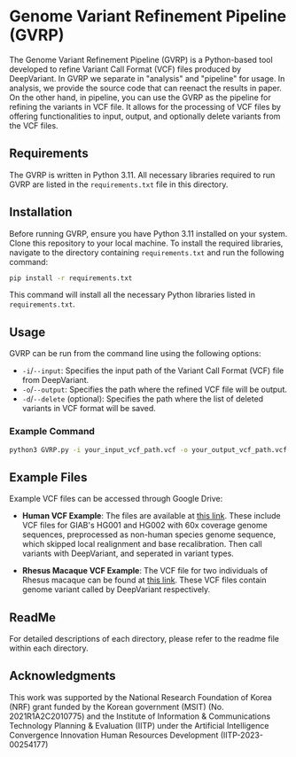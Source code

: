 # Genome Variant Refinement Pipeline (GVRP)

The Genome Variant Refinement Pipeline (GVRP) is a Python-based tool developed to refine Variant Call Format (VCF) files produced by DeepVariant. In GVRP we separate in "analysis" and "pipeline" for usage. In analysis, we provide the source code that can reenact the results in paper. On the other hand, in pipeline, you can use the GVRP as the pipeline for refining the variants in VCF file. It allows for the processing of VCF files by offering functionalities to input, output, and optionally delete variants from the VCF files.

## Requirements

The GVRP is written in Python 3.11. All necessary libraries required to run GVRP are listed in the `requirements.txt` file in this directory.

## Installation

Before running GVRP, ensure you have Python 3.11 installed on your system. Clone this repository to your local machine. To install the required libraries, navigate to the directory containing `requirements.txt` and run the following command:

```bash
pip install -r requirements.txt
```

This command will install all the necessary Python libraries listed in `requirements.txt`.

## Usage

GVRP can be run from the command line using the following options:

- `-i`/`--input`: Specifies the input path of the Variant Call Format (VCF) file from DeepVariant.
- `-o`/`--output`: Specifies the path where the refined VCF file will be output.
- `-d`/`--delete` (optional): Specifies the path where the list of deleted variants in VCF format will be saved.

### Example Command

```bash
python3 GVRP.py -i your_input_vcf_path.vcf -o your_output_vcf_path.vcf -d your_deleted_vcf_path.vcf
```

## Example Files

Example VCF files can be accessed through Google Drive:

- **Human VCF Example**: The files are available at [this link](https://drive.google.com/drive/folders/1CddCgFMFvMPaHo6t_eZ5k2TbM_S29Zhi?usp=sharing). These include VCF files for GIAB's HG001 and HG002 with 60x coverage genome sequences, preprocessed as non-human species genome sequence, which skipped local realignment and base recalibration.  Then call variants with DeepVariant, and seperated in variant types.

- **Rhesus Macaque VCF Example**: The VCF file for two individuals of Rhesus macaque can be found at [this link](https://drive.google.com/drive/folders/1o18M1YF37rrGnsJMMEFwbJOBEI_zZsRp?usp=drive_link). These VCF files contain genome variant called by DeepVariant respectively.

## ReadMe

For detailed descriptions of each directory, please refer to the readme file within each directory.

## Acknowledgments

This work was supported by the National Research Foundation of Korea (NRF) grant funded by the Korean government (MSIT) (No. 2021R1A2C2010775) and the Institute of Information & Communications Technology Planning & Evaluation (IITP) under the Artificial Intelligence Convergence Innovation Human Resources Development (IITP-2023-00254177)